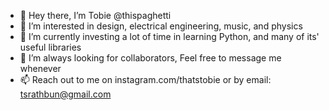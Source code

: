 - 👋 Hey there, I’m Tobie @thispaghetti
- 👀 I’m interested in design, electrical engineering, music, and physics
- 🌱 I’m currently investing a lot of time in learning Python, and many of its' useful libraries
- 💞️ I’m always looking for collaborators, Feel free to message me whenever
- 📫 Reach out to me on instagram.com/thatstobie or by email: tsrathbun@gmail.com

<!---
thispaghetti is ✨ special ✨ 
--->
